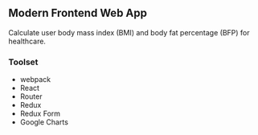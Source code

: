 ## Modern Frontend Web App

Calculate user body mass index (BMI) and body fat percentage (BFP) for healthcare.

### Toolset
- webpack
- React
- Router
- Redux
- Redux Form
- Google Charts 
